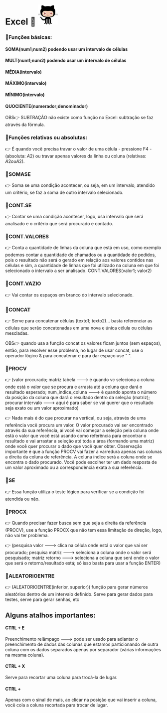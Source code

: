 # Excel 📅 ![alt text](image.png)

### 📌Funções básicas:

#### SOMA(num1;num2) podendo usar um intervalo de células
#### MULT(num1;num2) podendo usar um intervalo de células
#### MÉDIA(intervalo)
#### MÁXIMO(intervalo)
#### MÍNIMO(intervalo)
#### QUOCIENTE(numerador;denominador)

OBS👉 SUBTRAÇÃO não existe como função no Excel: subtração se faz através da fórmula.

### 📌Funções relativas ou absolutas:

👉 É quando você precisa travar o valor de uma célula - pressione F4 - (absoluta: $A$2) ou travar apenas valores da linha ou coluna (relativas: $A2  ou  A$2).

### 📌SOMASE

👉 Soma se uma condição acontecer, ou seja, em um intervalo, atendido um critério, se faz a soma de outro intervalo selecionado.

### 📌CONT.SE

👉 Contar se uma condição acontecer, logo, usa intervalo que será analisado e o critério que será procurado e contado.

### 📌CONT.VALORES

👉 Conta a quantidade de linhas da coluna que está em uso, como exemplo podemos contar a quantidade de chamados ou a quantidade de pedidos, pois o resultado não será o gerado em relação aos valores contidos nas células e sim, a quantidade de linhas que foi utilizado na coluna em que foi selecionado o intervalo a ser analisado. CONT.VALORES(valor1; valor2)

### 📌CONT.VAZIO

👉 Vai contar os espaços em branco do intervalo selecionado.

### 📌CONCAT

👉 Serve para concatenar células (texto1; texto2)... basta referenciar as células que serão concatenadas em uma nova e única célula ou células mescladas.

 OBS👉 quando usa a função concat os valores ficam juntos (sem espaços), então, para resolver esse problema, no lugar de usar concat, use o operador lógico & para concatenar e para dar espaço use " ".

### 📌PROCV

👉 (valor procurado; matriz tabela ---> é quando vc seleciona a coluna onde está o valor que se procura e arrasta até a coluna que dará o resultado esperado; num_indice_coluna ---> é quando aponta o número da posição da coluna que dará o resultado dentro da seleção (matriz); procurar intervalo ---> aqui é para saber se vai querer que o resultado seja exato ou um valor aproximado)

👉 Nada mais é do que procurar na vertical, ou seja, através de uma referência você procura um valor. O valor procurado vai ser encontrado através da sua referência, aí você vai começar a seleção pela coluna onde está o valor que você está usando como referência para encontrar o resultado e vai arrastar a seleção até toda a área (formando uma matriz) onde você quer procurar o dado que você quer obter. Observação importante é que a função PROCV vai fazer a varredura apenas nas colunas a direita da coluna de referência. A coluna índice será a coluna onde se encontra o dado procurado. Você pode escolher ter um dado resposta de um valor aproximado ou a correspondência exata a sua referência.

### 📌SE

👉 Essa função utiliza o teste lógico para verificar se a condição foi atendida ou não. 

### 📌PROCX

👉 Quando precisar fazer busca sem que seja a direita da referência (PROCV), use a função PROCX que não tem essa limitação de direção, logo, não vai ter problema. 

👉 (pesquisa valor ---> clica na célula onde está o valor que vai ser procurado; pesquisa matriz ---> seleciona a coluna onde o valor será pesquisado; matriz retorno ---> seleciona a coluna que será onde o valor que será o retorno/resultado está; só isso basta para usar a função ENTER)

### 📌ALEATORIOENTRE

👉 (ALEATORIOENTRE(inferior, superior)) função para gerar números aleatórios dentro de um intervalo definido. Serve para gerar dados para testes, serve para gerar senhas, etc

## Alguns atalhos importantes:

#### CTRL + E
Preenchimento relâmpago ---> pode ser usado para adiantar o preenchimento de dados das colunas que estamos particionando de outra coluna com os dados separados apenas por separador (várias informações na mesma coluna).

#### CTRL + X
Serve para recortar uma coluna para trocá-la de lugar.

#### CTRL +
Apenas com o sinal de mais, ao clicar na posição que vai inserir a coluna, você cola a coluna recortada para trocar de lugar.

